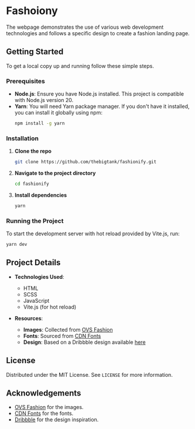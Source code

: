 # Fashoiony

The webpage demonstrates the use of various web development technologies and follows a specific design to create a fashion landing page.

## Getting Started

To get a local copy up and running follow these simple steps.

### Prerequisites

- **Node.js**: Ensure you have Node.js installed. This project is compatible with Node.js version 20.
- **Yarn**: You will need Yarn package manager. If you don't have it installed, you can install it globally using npm:
  ```sh
  npm install -g yarn
  ```

### Installation

1. **Clone the repo**
   ```sh
   git clone https://github.com/thebigtank/fashionify.git
   ```
2. **Navigate to the project directory**
   ```sh
   cd fashionify
   ```
3. **Install dependencies**
   ```sh
   yarn
   ```

### Running the Project

To start the development server with hot reload provided by Vite.js, run:
```sh
yarn dev
```

## Project Details

- **Technologies Used**:
  - HTML
  - SCSS
  - JavaScript
  - Vite.js (for hot reload)

- **Resources**:
  - **Images**: Collected from [OVS Fashion](https://www.ovsfashion.com/)
  - **Fonts**: Sourced from [CDN Fonts](https://www.cdnfonts.com/)
  - **Design**: Based on a Dribbble design available [here](https://dribbble.com/shots/20537821-Fashion-Landing-Page)

## License

Distributed under the MIT License. See `LICENSE` for more information.

## Acknowledgements

- [OVS Fashion](https://www.ovsfashion.com/) for the images.
- [CDN Fonts](https://www.cdnfonts.com/) for the fonts.
- [Dribbble](https://dribbble.com/) for the design inspiration.
